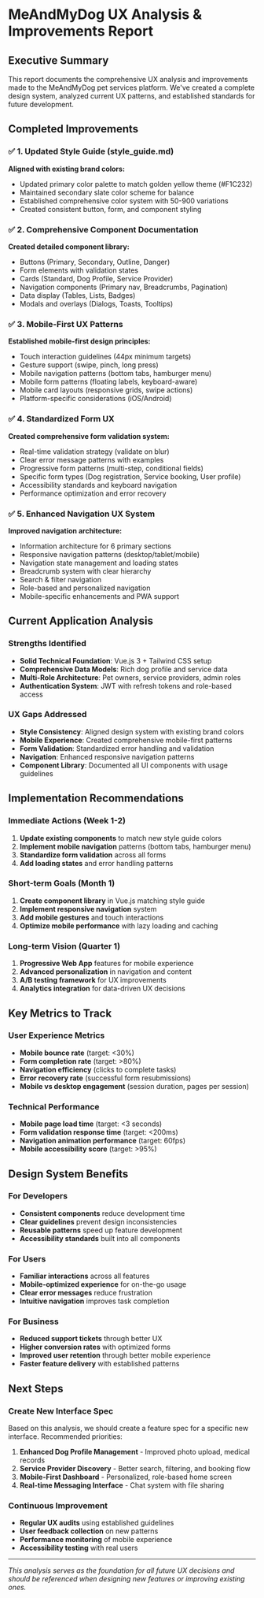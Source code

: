 # MeAndMyDog UX Analysis & Improvements Report

## Executive Summary

This report documents the comprehensive UX analysis and improvements made to the MeAndMyDog pet services platform. We've created a complete design system, analyzed current UX patterns, and established standards for future development.

## Completed Improvements

### ✅ 1. Updated Style Guide (style_guide.md)
**Aligned with existing brand colors:**
- Updated primary color palette to match golden yellow theme (#F1C232)
- Maintained secondary slate color scheme for balance
- Established comprehensive color system with 50-900 variations
- Created consistent button, form, and component styling

### ✅ 2. Comprehensive Component Documentation
**Created detailed component library:**
- Buttons (Primary, Secondary, Outline, Danger)
- Form elements with validation states
- Cards (Standard, Dog Profile, Service Provider)
- Navigation components (Primary nav, Breadcrumbs, Pagination)
- Data display (Tables, Lists, Badges)
- Modals and overlays (Dialogs, Toasts, Tooltips)

### ✅ 3. Mobile-First UX Patterns
**Established mobile-first design principles:**
- Touch interaction guidelines (44px minimum targets)
- Gesture support (swipe, pinch, long press)
- Mobile navigation patterns (bottom tabs, hamburger menu)
- Mobile form patterns (floating labels, keyboard-aware)
- Mobile card layouts (responsive grids, swipe actions)
- Platform-specific considerations (iOS/Android)

### ✅ 4. Standardized Form UX
**Created comprehensive form validation system:**
- Real-time validation strategy (validate on blur)
- Clear error message patterns with examples
- Progressive form patterns (multi-step, conditional fields)
- Specific form types (Dog registration, Service booking, User profile)
- Accessibility standards and keyboard navigation
- Performance optimization and error recovery

### ✅ 5. Enhanced Navigation UX System
**Improved navigation architecture:**
- Information architecture for 6 primary sections
- Responsive navigation patterns (desktop/tablet/mobile)
- Navigation state management and loading states
- Breadcrumb system with clear hierarchy
- Search & filter navigation
- Role-based and personalized navigation
- Mobile-specific enhancements and PWA support

## Current Application Analysis

### Strengths Identified
- **Solid Technical Foundation**: Vue.js 3 + Tailwind CSS setup
- **Comprehensive Data Models**: Rich dog profile and service data
- **Multi-Role Architecture**: Pet owners, service providers, admin roles
- **Authentication System**: JWT with refresh tokens and role-based access

### UX Gaps Addressed
- **Style Consistency**: Aligned design system with existing brand colors
- **Mobile Experience**: Created comprehensive mobile-first patterns
- **Form Validation**: Standardized error handling and validation
- **Navigation**: Enhanced responsive navigation patterns
- **Component Library**: Documented all UI components with usage guidelines

## Implementation Recommendations

### Immediate Actions (Week 1-2)
1. **Update existing components** to match new style guide colors
2. **Implement mobile navigation** patterns (bottom tabs, hamburger menu)
3. **Standardize form validation** across all forms
4. **Add loading states** and error handling patterns

### Short-term Goals (Month 1)
1. **Create component library** in Vue.js matching style guide
2. **Implement responsive navigation** system
3. **Add mobile gestures** and touch interactions
4. **Optimize mobile performance** with lazy loading and caching

### Long-term Vision (Quarter 1)
1. **Progressive Web App** features for mobile experience
2. **Advanced personalization** in navigation and content
3. **A/B testing framework** for UX improvements
4. **Analytics integration** for data-driven UX decisions

## Key Metrics to Track

### User Experience Metrics
- **Mobile bounce rate** (target: <30%)
- **Form completion rate** (target: >80%)
- **Navigation efficiency** (clicks to complete tasks)
- **Error recovery rate** (successful form resubmissions)
- **Mobile vs desktop engagement** (session duration, pages per session)

### Technical Performance
- **Mobile page load time** (target: <3 seconds)
- **Form validation response time** (target: <200ms)
- **Navigation animation performance** (target: 60fps)
- **Mobile accessibility score** (target: >95%)

## Design System Benefits

### For Developers
- **Consistent components** reduce development time
- **Clear guidelines** prevent design inconsistencies
- **Reusable patterns** speed up feature development
- **Accessibility standards** built into all components

### For Users
- **Familiar interactions** across all features
- **Mobile-optimized experience** for on-the-go usage
- **Clear error messages** reduce frustration
- **Intuitive navigation** improves task completion

### For Business
- **Reduced support tickets** through better UX
- **Higher conversion rates** with optimized forms
- **Improved user retention** through better mobile experience
- **Faster feature delivery** with established patterns

## Next Steps

### Create New Interface Spec
Based on this analysis, we should create a feature spec for a specific new interface. Recommended priorities:

1. **Enhanced Dog Profile Management** - Improved photo upload, medical records
2. **Service Provider Discovery** - Better search, filtering, and booking flow
3. **Mobile-First Dashboard** - Personalized, role-based home screen
4. **Real-time Messaging Interface** - Chat system with file sharing

### Continuous Improvement
- **Regular UX audits** using established guidelines
- **User feedback collection** on new patterns
- **Performance monitoring** of mobile experience
- **Accessibility testing** with real users

---

*This analysis serves as the foundation for all future UX decisions and should be referenced when designing new features or improving existing ones.*